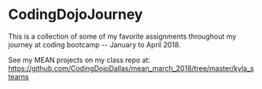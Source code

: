 # CodingDojoJourney
This is a collection of some of my favorite assignments throughout my journey at coding bootcamp -- January to April 2018.

See my MEAN projects on my class repo at: https://github.com/CodingDojoDallas/mean_march_2018/tree/master/kyla_stearns
